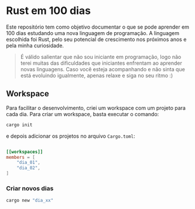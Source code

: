 # Rust em 100 dias

Este repositório tem como objetivo documentar o que se pode aprender em 100 dias estudando uma nova linguagem de programação.
A linguagem escolhida foi Rust, pelo seu potencial de crescimento nos próximos anos e pela minha curiosidade. 

> É válido salientar que não sou iniciante em programação, logo não terei muitas das dificuldades que iniciantes enfrentam ao aprender novas linguagens. Caso você esteja acompanhando e não sinta que está evoluindo igualmente, apenas relaxe e siga no seu ritmo :) 

## Workspace

Para facilitar o desenvolvimento, criei um workspace com um projeto para cada dia. Para criar um workspace, basta executar o comando:

```bash
cargo init
```
e depois adicionar os projetos no arquivo `Cargo.toml`:

```toml

[[workspaces]]
members = [
    "dia_01",
    "dia_02",
]
```

### Criar novos dias 

```bash
cargo new "dia_xx"
```